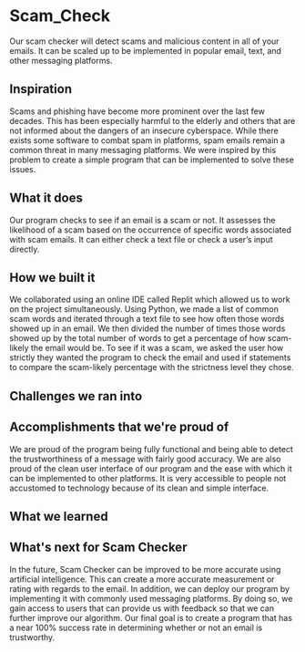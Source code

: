 # Scam_Check

Our scam checker will detect scams and malicious content in all of your emails. It can be scaled up to be implemented in popular email, text, and other messaging platforms.

## Inspiration
Scams and phishing have become more prominent over the last few decades. This has been especially harmful to the elderly and others that are not informed about the dangers of an insecure cyberspace. While there exists some software to combat spam in platforms, spam emails remain a common threat in many messaging platforms. We were inspired by this problem to create a simple program that can be implemented to solve these issues.
## What it does
Our program checks to see if an email is a scam or not. It assesses the likelihood of a scam based on the occurrence of specific words associated with scam emails. It can either check a text file or check a user’s input directly. 
## How we built it
We collaborated using an online IDE called Replit which allowed us to work on the project simultaneously. Using Python, we made a list of common scam words and iterated through a text file to see how often those words showed up in an email. We then divided the number of times those words showed up by the total number of words to get a percentage of how scam-likely the email would be. To see if it was a scam, we asked the user how strictly they wanted the program to check the email and used if statements to compare the scam-likely percentage with the strictness level they chose. 
## Challenges we ran into

## Accomplishments that we're proud of
We are proud of the program being fully functional and being able to detect the trustworthiness of a message with fairly good accuracy. We are also proud of the clean user interface of our program and the ease with which it can be implemented to other platforms. It is very accessible to people not accustomed to technology because of its clean and simple interface.
## What we learned

## What's next for Scam Checker
In the future, Scam Checker can be improved to be more accurate using artificial intelligence. This can create a more accurate measurement or rating with regards to the email. In addition, we can deploy our program by implementing it with commonly used messaging platforms. By doing so, we gain access to users that can provide us with feedback so that we can further improve our algorithm. Our final goal is to create a program that has a near 100% success rate in determining whether or not an email is trustworthy. 
